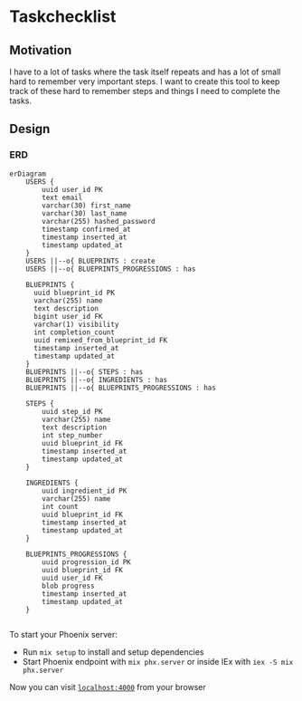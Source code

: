 # Taskchecklist

## Motivation

I have to a lot of tasks where the task itself repeats and has a lot
of small hard to remember very important steps. I want to create this
tool to keep track of these hard to remember steps and things I need
to complete the tasks.

## Design

### ERD

```mermaid
erDiagram
    USERS {
        uuid user_id PK
        text email
        varchar(30) first_name
        varchar(30) last_name
        varchar(255) hashed_password
        timestamp confirmed_at
        timestamp inserted_at
        timestamp updated_at
    }
    USERS ||--o{ BLUEPRINTS : create
    USERS ||--o{ BLUEPRINTS_PROGRESSIONS : has

    BLUEPRINTS {
      uuid blueprint_id PK
      varchar(255) name
      text description
      bigint user_id FK
      varchar(1) visibility
      int completion_count
      uuid remixed_from_blueprint_id FK
      timestamp inserted_at
      timestamp updated_at
    }
    BLUEPRINTS ||--o{ STEPS : has
    BLUEPRINTS ||--o{ INGREDIENTS : has
    BLUEPRINTS ||--o{ BLUEPRINTS_PROGRESSIONS : has

    STEPS {
        uuid step_id PK
        varchar(255) name
        text description
        int step_number
        uuid blueprint_id FK
        timestamp inserted_at
        timestamp updated_at
    }

    INGREDIENTS {
        uuid ingredient_id PK
        varchar(255) name
        int count
        uuid blueprint_id FK
        timestamp inserted_at
        timestamp updated_at
    }

    BLUEPRINTS_PROGRESSIONS {
        uuid progression_id PK
        uuid blueprint_id FK
        uuid user_id FK
        blob progress 
        timestamp inserted_at
        timestamp updated_at
    }


```

To start your Phoenix server:

* Run `mix setup` to install and setup dependencies
* Start Phoenix endpoint with `mix phx.server` or inside IEx with `iex -S mix phx.server`

Now you can visit [`localhost:4000`](http://localhost:4000) from your browser
